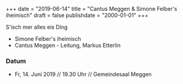 ﻿+++
date = "2019-06-14"
title = "Cantus Meggen & Simone Felber's iheimisch"
draft = false
publishdate = "2000-01-01"
+++

S'isch mer alles eis Ding 

* Simone Felber's iheimisch
* Cantus Meggen - Leitung, Markus Etterlin

### Datum

* Fr, 14. Juni 2019 // 19.30 Uhr // Gemeindesaal Meggen

